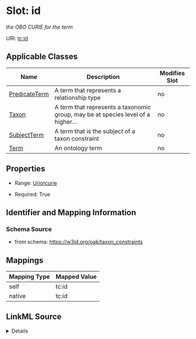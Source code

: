 

# Slot: id


_the OBO CURIE for the term_





URI: [tc:id](https://w3id.org/linkml/taxon_constraints/id)



<!-- no inheritance hierarchy -->





## Applicable Classes

| Name | Description | Modifies Slot |
| --- | --- | --- |
| [PredicateTerm](PredicateTerm.md) | A term that represents a relationship type |  no  |
| [Taxon](Taxon.md) | A term that represents a taxonomic group, may be at species level of a higher... |  no  |
| [SubjectTerm](SubjectTerm.md) | A term that is the subject of a taxon constraint |  no  |
| [Term](Term.md) | An ontology term |  no  |







## Properties

* Range: [Uriorcurie](Uriorcurie.md)

* Required: True





## Identifier and Mapping Information







### Schema Source


* from schema: https://w3id.org/oak/taxon_constraints




## Mappings

| Mapping Type | Mapped Value |
| ---  | ---  |
| self | tc:id |
| native | tc:id |




## LinkML Source

<details>
```yaml
name: id
description: the OBO CURIE for the term
from_schema: https://w3id.org/oak/taxon_constraints
rank: 1000
identifier: true
alias: id
owner: Term
domain_of:
- Term
range: uriorcurie
required: true

```
</details>